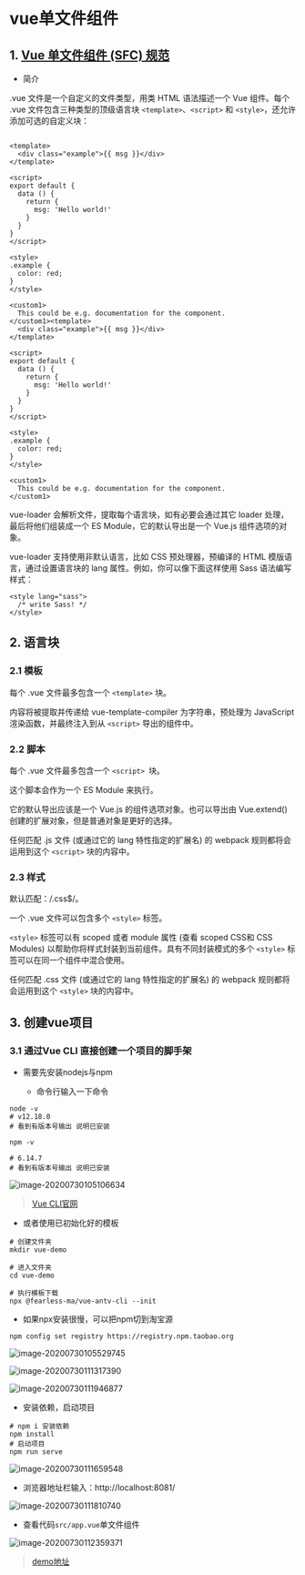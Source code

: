 # vue单文件组件

## 1. [Vue 单文件组件 (SFC) 规范](https://vue-loader.vuejs.org/zh/spec.html)

- 简介

.vue 文件是一个自定义的文件类型，用类 HTML 语法描述一个 Vue 组件。每个 .vue 文件包含三种类型的顶级语言块 `<template>`、`<script>` 和 `<style>`，还允许添加可选的自定义块：

```vue

<template>
  <div class="example">{{ msg }}</div>
</template>

<script>
export default {
  data () {
    return {
      msg: 'Hello world!'
    }
  }
}
</script>

<style>
.example {
  color: red;
}
</style>

<custom1>
  This could be e.g. documentation for the component.
</custom1><template>
  <div class="example">{{ msg }}</div>
</template>

<script>
export default {
  data () {
    return {
      msg: 'Hello world!'
    }
  }
}
</script>

<style>
.example {
  color: red;
}
</style>

<custom1>
  This could be e.g. documentation for the component.
</custom1>
```


vue-loader 会解析文件，提取每个语言块，如有必要会通过其它 loader 处理，最后将他们组装成一个 ES Module，它的默认导出是一个 Vue.js 组件选项的对象。

vue-loader 支持使用非默认语言，比如 CSS 预处理器，预编译的 HTML 模版语言，通过设置语言块的 lang 属性。例如，你可以像下面这样使用 Sass 语法编写样式：

```vue
<style lang="sass">
  /* write Sass! */
</style>
```

## 2. 语言块

### 2.1 模板
每个 .vue 文件最多包含一个 `<template>` 块。

内容将被提取并传递给 vue-template-compiler 为字符串，预处理为 JavaScript 渲染函数，并最终注入到从 `<script>` 导出的组件中。

### 2.2 脚本

每个 .vue 文件最多包含一个 `<script> `块。

这个脚本会作为一个 ES Module 来执行。

它的默认导出应该是一个 Vue.js 的组件选项对象。也可以导出由 Vue.extend() 创建的扩展对象，但是普通对象是更好的选择。

任何匹配 .js 文件 (或通过它的 lang 特性指定的扩展名) 的 webpack 规则都将会运用到这个 `<script>` 块的内容中。

### 2.3 样式

默认匹配：/\.css$/。

一个 .vue 文件可以包含多个 `<style>` 标签。

`<style>` 标签可以有 scoped 或者 module 属性 (查看 scoped CSS和 CSS Modules) 以帮助你将样式封装到当前组件。具有不同封装模式的多个 `<style>` 标签可以在同一个组件中混合使用。

任何匹配 .css 文件 (或通过它的 lang 特性指定的扩展名) 的 webpack 规则都将会运用到这个 `<style>` 块的内容中。


## 3. 创建vue项目

### 3.1 通过Vue CLI 直接创建一个项目的脚手架

- 需要先安装nodejs与npm

  - 命令行输入一下命令


```shell
node -v 
# v12.18.0
# 看到有版本号输出 说明已安装

npm -v

# 6.14.7
# 看到有版本号输出 说明已安装
```

![image-20200730105106634](https://imgkr.cn-bj.ufileos.com/ba81d6ca-16e6-4810-9071-0ed5749c4e06.png)


> [Vue CLI官网](https://cli.vuejs.org/zh/guide/)


- 或者使用已初始化好的模板

```shell
# 创建文件夹
mkdir vue-demo

# 进入文件夹
cd vue-demo

# 执行模板下载
npx @fearless-ma/vue-antv-cli --init

```

- 如果npx安装很慢，可以把npm切到淘宝源

```shell
npm config set registry https://registry.npm.taobao.org
```

![image-20200730105529745](https://imgkr.cn-bj.ufileos.com/0f7edd7b-c567-47dd-ac80-820902d03e92.png)

![image-20200730111317390](https://imgkr.cn-bj.ufileos.com/0abbb703-29bb-466e-a233-881d670c6e43.png)

![image-20200730111946877](https://imgkr.cn-bj.ufileos.com/2e8f0c2a-254f-4ca3-bce4-ac23d2376d28.png)


- 安装依赖，启动项目

```shell
# npm i 安装依赖
npm install 
# 启动项目
npm run serve 
```

![image-20200730111659548](https://imgkr.cn-bj.ufileos.com/6bac8234-ffbf-4406-973d-dd5244bb6b44.png)

- 浏览器地址栏输入：http://localhost:8081/

![image-20200730111810740](https://imgkr.cn-bj.ufileos.com/7203a070-420c-4a61-b718-e8a31ce9d538.png)


- 查看代码`src/app.vue`单文件组件

![image-20200730112359371](https://imgkr.cn-bj.ufileos.com/4477bc08-9ce5-4f0a-b51b-b7af0b3ef8ab.png)


> [demo地址](https://github.com/FearlessMa/FENotes-vue-demo)


